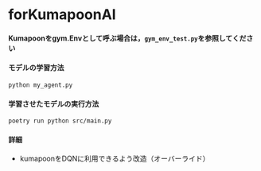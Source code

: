 # forKumapoonAI

#### Kumapoonをgym.Envとして呼ぶ場合は，```gym_env_test.py```を参照してください

#### モデルの学習方法
```
python my_agent.py
```

#### 学習させたモデルの実行方法
```
poetry run python src/main.py    
```


#### 詳細
- kumapoonをDQNに利用できるよう改造（オーバーライド）
